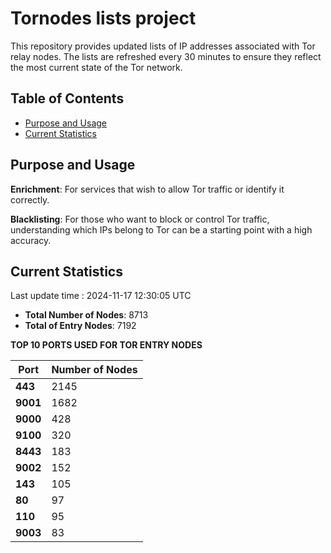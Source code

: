 # Tornodes lists project

This repository provides updated lists of IP addresses associated with Tor relay nodes. The lists are refreshed every 30 minutes to ensure they reflect the most current state of the Tor network.

## Table of Contents

- [Purpose and Usage](#purpose-and-usage)
- [Current Statistics](#current-statistics)


## Purpose and Usage

**Enrichment**: For services that wish to allow Tor traffic or identify it correctly.

**Blacklisting**: For those who want to block or control Tor traffic, understanding which IPs belong to Tor can be a starting point with a high accuracy.

## Current Statistics

Last update time : 2024-11-17 12:30:05 UTC

- **Total Number of Nodes**: 8713
- **Total of Entry Nodes**: 7192

**TOP 10 PORTS USED FOR TOR ENTRY NODES**

| **Port** | **Number of Nodes** |
|------|-----------------|
| **443**   | 2145  |
| **9001**   | 1682  |
| **9000**   | 428  |
| **9100**   | 320  |
| **8443**   | 183  |
| **9002**   | 152  |
| **143**   | 105  |
| **80**   | 97  |
| **110**   | 95  |
| **9003**   | 83  |

